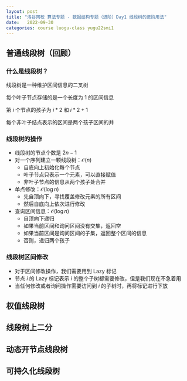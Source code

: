 ```yaml
---
layout: post
title: "洛谷网校 算法专题 - 数据结构专题（进阶）Day1 线段树的进阶用法"
date:   2022-09-30
categories: course luogu-class yugu22smi1
---
```


## 普通线段树（回顾）

### 什么是线段树？

线段树是一种维护区间信息的二叉树

每个叶子节点存储的是一个长度为 $1$ 的区间信息

第 $i$ 个节点的孩子为 $i * 2$ 和 $i * 2 + 1$

每个非叶子结点表示的区间是两个孩子区间的并

### 线段树的操作

* 线段树的节点个数是 $2n - 1$
* 对一个序列建立一颗线段树：$\mathcal{O}(n)$
    * 自底向上初始化每个节点
    * 叶子节点只表示一个元素，可以直接赋值
    * 非叶子节点的信息从两个孩子处合并
* 单点修改：$\mathcal{O}(\log{n})$
    * 先自顶向下，寻找覆盖修改元素的所有区间
    * 然后自底向上依次进行修改
* 查询区间信息：$\mathcal{O}(\log{n})$
    * 自顶向下递归
    * 如果当前区间和询问区间没有交集，返回空
    * 如果当前区间是询问区间的子集，返回整个区间的信息
    * 否则，递归两个孩子

### 线段树区间修改

* 对于区间修改操作，我们需要用到 Lazy 标记
* 节点 $i$ 的 Lazy 标记表示 $i$ 的整个子树都需要修改，但是我们现在不急着用
* 当任何修改或者询问操作需要访问到 $i$ 的子树时，再将标记进行下放

## 权值线段树

## 线段树上二分

## 动态开节点线段树

## 可持久化线段树